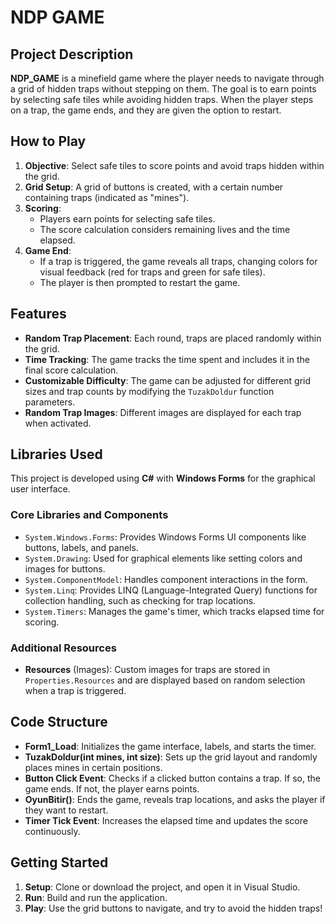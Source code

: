 
# NDP GAME

## Project Description

**NDP_GAME** is a minefield game where the player needs to navigate through a grid of hidden traps without stepping on them. The goal is to earn points by selecting safe tiles while avoiding hidden traps. When the player steps on a trap, the game ends, and they are given the option to restart.

## How to Play

1. **Objective**: Select safe tiles to score points and avoid traps hidden within the grid.
2. **Grid Setup**: A grid of buttons is created, with a certain number containing traps (indicated as "mines").
3. **Scoring**:
   - Players earn points for selecting safe tiles.
   - The score calculation considers remaining lives and the time elapsed.
4. **Game End**:
   - If a trap is triggered, the game reveals all traps, changing colors for visual feedback (red for traps and green for safe tiles).
   - The player is then prompted to restart the game.

## Features

- **Random Trap Placement**: Each round, traps are placed randomly within the grid.
- **Time Tracking**: The game tracks the time spent and includes it in the final score calculation.
- **Customizable Difficulty**: The game can be adjusted for different grid sizes and trap counts by modifying the `TuzakDoldur` function parameters.
- **Random Trap Images**: Different images are displayed for each trap when activated.

## Libraries Used

This project is developed using **C#** with **Windows Forms** for the graphical user interface.

### Core Libraries and Components

- `System.Windows.Forms`: Provides Windows Forms UI components like buttons, labels, and panels.
- `System.Drawing`: Used for graphical elements like setting colors and images for buttons.
- `System.ComponentModel`: Handles component interactions in the form.
- `System.Linq`: Provides LINQ (Language-Integrated Query) functions for collection handling, such as checking for trap locations.
- `System.Timers`: Manages the game's timer, which tracks elapsed time for scoring.

### Additional Resources

- **Resources** (Images): Custom images for traps are stored in `Properties.Resources` and are displayed based on random selection when a trap is triggered.

## Code Structure

- **Form1_Load**: Initializes the game interface, labels, and starts the timer.
- **TuzakDoldur(int mines, int size)**: Sets up the grid layout and randomly places mines in certain positions.
- **Button Click Event**: Checks if a clicked button contains a trap. If so, the game ends. If not, the player earns points.
- **OyunBitir()**: Ends the game, reveals trap locations, and asks the player if they want to restart.
- **Timer Tick Event**: Increases the elapsed time and updates the score continuously.

## Getting Started

1. **Setup**: Clone or download the project, and open it in Visual Studio.
2. **Run**: Build and run the application.
3. **Play**: Use the grid buttons to navigate, and try to avoid the hidden traps!
